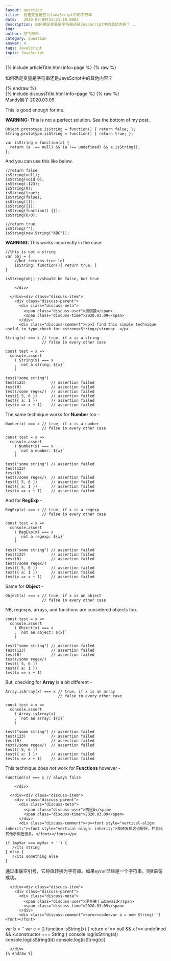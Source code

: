```yaml
---
layout: question
title:  检查变量是否为JavaScript中的字符串
date:   2020-03-09T12:21:18.000Z
description: 如何确定变量是字符串还是JavaScript中的其他内容？...
img: 
author: 阿飞神乐
category: question
answer: 4
tags: JavaScript
topic: JavaScript
---
```

<div class="article-root">
  <div class="article">
    {% include articleTitle.html info=page %}
    {% raw %}
    <div class="article-content"><p><font style="vertical-align: inherit;"><font style="vertical-align: inherit;">如何确定变量是字符串还是JavaScript中的其他内容？</font></font></p></div>
    {% endraw %}
  </div>

  <div class="discuss-wrapper">
    {% include discussTitle.html info=page %}
    {% raw %}
    <div class="discuss-item">
        <div class="discuss-parent">
          <div class="discuss-meta">
            <span class="discuss-user">Mandy猴子</span>
            <span class="discuss-time">2020.03.09</span>
          </div>
          <div class="discuss-comment"><p>This is good enough for me.</p>

<p><strong>WARNING:</strong> This is not a perfect solution.
See the bottom of my post.</p>

<pre><code>Object.prototype.isString = function() { return false; };<font></font>
String.prototype.isString = function() { return true; };<font></font>
<font></font>
var isString = function(a) {<font></font>
  return (a !== null) &amp;&amp; (a !== undefined) &amp;&amp; a.isString();<font></font>
};<font></font>
</code></pre>

<p>And you can use this like below.</p>

<pre><code>//return false<font></font>
isString(null);<font></font>
isString(void 0);<font></font>
isString(-123);<font></font>
isString(0);<font></font>
isString(true);<font></font>
isString(false);<font></font>
isString([]);<font></font>
isString({});<font></font>
isString(function() {});<font></font>
isString(0/0);<font></font>
<font></font>
//return true<font></font>
isString("");<font></font>
isString(new String("ABC"));<font></font>
</code></pre>

<p><strong>WARNING:</strong> This works incorrectly in the case:</p>

<pre><code>//this is not a string<font></font>
var obj = {<font></font>
    //but returns true lol<font></font>
    isString: function(){ return true; }<font></font>
}<font></font>
<font></font>
isString(obj) //should be false, but true<font></font>
</code></pre></div>
        </div>
        
      </div><div class="discuss-item">
        <div class="discuss-parent">
          <div class="discuss-meta">
            <span class="discuss-user">蛋蛋猿</span>
            <span class="discuss-time">2020.03.09</span>
          </div>
          <div class="discuss-comment"><p>I find this simple technique useful to type-check for <strong>String</strong> -</p>

<pre><code>String(x) === x // true, if x is a string<font></font>
                // false in every other case<font></font>
</code></pre>

<p></p><div class="snippet" data-lang="js" data-hide="false" data-console="true" data-babel="false">
<div class="snippet-code">
<pre class="snippet-code-js lang-js prettyprint-override"><code>const test = x =&gt;<font></font>
  console.assert<font></font>
    ( String(x) === x<font></font>
    , `not a string: ${x}`<font></font>
    )<font></font>
<font></font>
test("some string")<font></font>
test(123)           // assertion failed<font></font>
test(0)             // assertion failed<font></font>
test(/some regex/)  // assertion failed<font></font>
test([ 5, 6 ])      // assertion failed<font></font>
test({ a: 1 })      // assertion failed<font></font>
test(x =&gt; x + 1)    // assertion failed</code></pre>
</div>
</div>
<p></p>

<p>The same technique works for <strong>Number</strong> too -</p>

<pre><code>Number(x) === x // true, if x is a number<font></font>
                // false in every other case<font></font>
</code></pre>

<p></p><div class="snippet" data-lang="js" data-hide="false" data-console="true" data-babel="false">
<div class="snippet-code">
<pre class="snippet-code-js lang-js prettyprint-override"><code>const test = x =&gt;<font></font>
  console.assert<font></font>
    ( Number(x) === x<font></font>
    , `not a number: ${x}`<font></font>
    )<font></font>
<font></font>
test("some string") // assertion failed<font></font>
test(123)           <font></font>
test(0)             <font></font>
test(/some regex/)  // assertion failed<font></font>
test([ 5, 6 ])      // assertion failed<font></font>
test({ a: 1 })      // assertion failed<font></font>
test(x =&gt; x + 1)    // assertion failed</code></pre>
</div>
</div>
<p></p>

<p>And for <strong>RegExp</strong> -</p>

<pre><code>RegExp(x) === x // true, if x is a regexp<font></font>
                // false in every other case<font></font>
</code></pre>

<p></p><div class="snippet" data-lang="js" data-hide="false" data-console="true" data-babel="false">
<div class="snippet-code">
<pre class="snippet-code-js lang-js prettyprint-override"><code>const test = x =&gt;<font></font>
  console.assert<font></font>
    ( RegExp(x) === x<font></font>
    , `not a regexp: ${x}`<font></font>
    )<font></font>
<font></font>
test("some string") // assertion failed<font></font>
test(123)           // assertion failed<font></font>
test(0)             // assertion failed<font></font>
test(/some regex/)  <font></font>
test([ 5, 6 ])      // assertion failed<font></font>
test({ a: 1 })      // assertion failed<font></font>
test(x =&gt; x + 1)    // assertion failed</code></pre>
</div>
</div>
<p></p>

<p>Same for <strong>Object</strong> -</p>

<pre><code>Object(x) === x // true, if x is an object<font></font>
                // false in every other case<font></font>
</code></pre>

<p>NB, regexps, arrays, and functions are considered objects too.</p>

<p></p><div class="snippet" data-lang="js" data-hide="false" data-console="true" data-babel="false">
<div class="snippet-code">
<pre class="snippet-code-js lang-js prettyprint-override"><code>const test = x =&gt;<font></font>
  console.assert<font></font>
    ( Object(x) === x<font></font>
    , `not an object: ${x}`<font></font>
    )<font></font>
<font></font>
test("some string") // assertion failed<font></font>
test(123)           // assertion failed<font></font>
test(0)             // assertion failed<font></font>
test(/some regex/)  <font></font>
test([ 5, 6 ])      <font></font>
test({ a: 1 })      <font></font>
test(x =&gt; x + 1)    </code></pre>
</div>
</div>
<p></p>

<p>But, checking for <strong>Array</strong> is a bit different -</p>

<pre><code>Array.isArray(x) === x // true, if x is an array<font></font>
                       // false in every other case<font></font>
</code></pre>

<p></p><div class="snippet" data-lang="js" data-hide="false" data-console="true" data-babel="false">
<div class="snippet-code">
<pre class="snippet-code-js lang-js prettyprint-override"><code>const test = x =&gt;<font></font>
  console.assert<font></font>
    ( Array.isArray(x)<font></font>
    , `not an array: ${x}`<font></font>
    )<font></font>
<font></font>
test("some string") // assertion failed<font></font>
test(123)           // assertion failed<font></font>
test(0)             // assertion failed<font></font>
test(/some regex/)  // assertion failed<font></font>
test([ 5, 6 ])      <font></font>
test({ a: 1 })      // assertion failed<font></font>
test(x =&gt; x + 1)    // assertion failed</code></pre>
</div>
</div>
<p></p>

<p>This technique does <em>not</em> work for <strong>Functions</strong> however -</p>

<pre><code>Function(x) === x // always false
</code></pre></div>
        </div>
        
      </div><div class="discuss-item">
        <div class="discuss-parent">
          <div class="discuss-meta">
            <span class="discuss-user">西里A</span>
            <span class="discuss-time">2020.03.09</span>
          </div>
          <div class="discuss-comment"><p><font style="vertical-align: inherit;"><font style="vertical-align: inherit;">我还发现这也很好，并且比其他示例短很多。</font></font></p>

<pre><code>if (myVar === myVar + '') {<font></font>
   //its string<font></font>
} else {<font></font>
   //its something else<font></font>
}<font></font>
</code></pre>

<p><font style="vertical-align: inherit;"><font style="vertical-align: inherit;">通过串联空引号，它将值转换为字符串。</font><font style="vertical-align: inherit;">如果</font></font><code>myVar</code><font style="vertical-align: inherit;"><font style="vertical-align: inherit;">已经是一个字符串，则if语句成功。</font></font></p></div>
        </div>
        
      </div><div class="discuss-item">
        <div class="discuss-parent">
          <div class="discuss-meta">
            <span class="discuss-user">理查德十三Davaid</span>
            <span class="discuss-time">2020.03.09</span>
          </div>
          <div class="discuss-comment"><pre><code>var a = new String('')<font></font>
var b = ''<font></font>
var c = []<font></font>
<font></font>
function isString(x) {<font></font>
  return x !== null &amp;&amp; x !== undefined &amp;&amp; x.constructor === String<font></font>
}<font></font>
<font></font>
console.log(isString(a))<font></font>
console.log(isString(b))<font></font>
console.log(isString(c))<font></font>
</code></pre></div>
        </div>
        
      </div>
    {% endraw %}
  </div>
<div>
